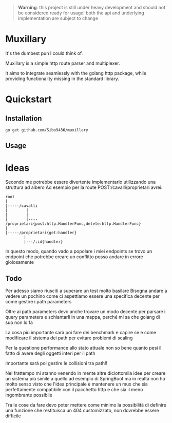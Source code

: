 > **Warning**: this project is still under heavy development and should not be considered ready for usage!
> both the api and underlying implementation are subject to change
# Muxillary
It's the dumbest pun I could think of.

Muxillary is a simple http route parser and multiplexer.

It aims to integrate seamlessly with the golang http package, while providing functionality missing in the standard library.

# Quickstart
## Installation 
`go get github.com/Sibo9436/muxillary`

## Usage

# Ideas
Secondo me potrebbe essere divertente implementarlo utilizzando una struttura ad albero
Ad esempio per la route POST:/cavalli/proprietari avrei:

```
root
|
|-----/cavalli
|        |
|        |
|        |---- /proprietari{post:http.HandlerFunc,delete:http.HandlerFunc}
|
|-----/proprietari{get:handler}
        |
        |---/:id{handler}

```

In questo modo, quando vado a popolare i miei endpoints se trovo un endpoint che potrebbe creare un conflitto posso andare in errore gioiosamente

## Todo 
Per adesso siamo riusciti a superare un test molto basilare
Bisogna andare a vedere un pochino come ci aspettiamo essere una specifica decente per come gestire i path parameters 

Oltre ai path parameters devo anche trovare un modo decente per parsare i query parameters e schiantarli in una mappa, perché mi sa che golang
di suo non lo fa

La cosa più importante sarà poi fare dei benchmark e capire se e come modificare il sistema dei path per evitare problemi di scaling

Per la questione performance allo stato attuale non so bene quanto pesi il fatto di avere degli oggetti interi per il path

Importante sarà poi gestire le collisioni tra path!!

Nel frattempo mi stanno venendo in mente altre diciottomila idee per creare un sistema più simile a quello ad esempio di SpringBoot 
ma in realtà non ha molto senso visto che l'idea principale è mantenere un mux che sia perfettamente compatibile con il pacchetto http
e che sia il meno ingombrante possibile

Tra le cose da fare devo poter mettere come minimo la possibilità di definire una funzione che restituisca un 404 customizzato, non dovrebbe essere difficile



